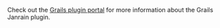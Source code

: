 Check out the [Grails plugin portal](http://www.grails.org/plugin/janrain) for more information about the Grails Janrain plugin.